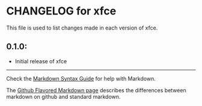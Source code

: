 # CHANGELOG for xfce

This file is used to list changes made in each version of xfce.

## 0.1.0:

* Initial release of xfce

- - -
Check the [Markdown Syntax Guide](http://daringfireball.net/projects/markdown/syntax) for help with Markdown.

The [Github Flavored Markdown page](http://github.github.com/github-flavored-markdown/) describes the differences between markdown on github and standard markdown.
